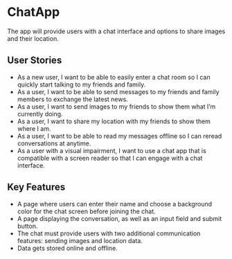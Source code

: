 # ChatApp

The app will provide users with a chat interface and options to share images and their location.

## User Stories

+ As a new user, I want to be able to easily enter a chat room so I can quickly start talking to my friends and family.
+ As a user, I want to be able to send messages to my friends and family members to exchange the latest news.
+ As a user, I want to send images to my friends to show them what I’m currently doing.
+ As a user, I want to share my location with my friends to show them where I am.
+ As a user, I want to be able to read my messages offline so I can reread conversations at anytime.
+ As a user with a visual impairment, I want to use a chat app that is compatible with a screen reader so that I can engage with a  chat interface.

## Key Features

+ A page where users can enter their name and choose a background color for the chat screen before joining the chat.
+ A page displaying the conversation, as well as an input field and submit button.
+ The chat must provide users with two additional communication features: sending images and location data.
+ Data gets stored online and offline.
